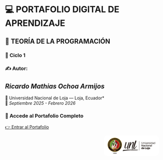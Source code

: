 

# 💻 **PORTAFOLIO DIGITAL DE APRENDIZAJE**  
## 🧠 **TEORÍA DE LA PROGRAMACIÓN**  
### 🏫 **Ciclo 1**

### ✍️ **Autor:**  
## *Ricardo Mathias Ochoa Armijos*  

📍 Universidad Nacional de Loja — Loja, Ecuador*  
📅 *Septiembre 2025 -  Febrero 2026*

### 🔗 **Accede al Portafolio Completo**  
[👉 Entrar al Portafolio](index.md)


<img src="logo-unl-HC-01-e1651758359420.png" alt="Logo del Portafolio" width="180" style="float: right; margin-left: 20px; border-radius: 10px;">



